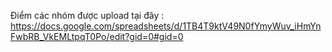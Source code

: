 Điểm các nhóm được upload tại đây : https://docs.google.com/spreadsheets/d/1TB4T9ktV49N0fYmyWuv_iHmYnFwbRB_VkEMLtpqT0Po/edit?gid=0#gid=0
